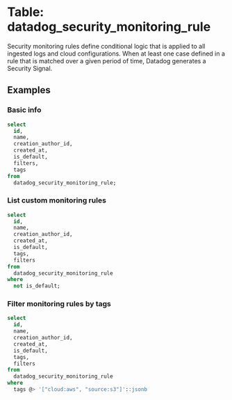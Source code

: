 # Table: datadog_security_monitoring_rule

Security monitoring rules define conditional logic that is applied to all ingested logs and cloud configurations. When at least one case defined in a rule that is matched over a given period of time, Datadog generates a Security Signal.

## Examples

### Basic info

```sql
select
  id,
  name,
  creation_author_id,
  created_at,
  is_default,
  filters,
  tags
from
  datadog_security_monitoring_rule;
```

### List custom monitoring rules

```sql
select
  id,
  name,
  creation_author_id,
  created_at,
  is_default,
  tags,
  filters
from
  datadog_security_monitoring_rule
where
  not is_default;
```

### Filter monitoring rules by tags

```sql
select
  id,
  name,
  creation_author_id,
  created_at,
  is_default,
  tags,
  filters
from
  datadog_security_monitoring_rule
where
  tags @> '["cloud:aws", "source:s3"]'::jsonb
```

